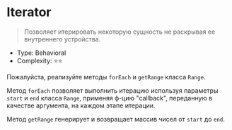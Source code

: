 # Iterator

> Позволяет итерировать некоторую сущность не раскрывая ее внутреннего
> устройства.

- Type: Behavioral
- Complexity: ⭐⭐

Пожалуйста, реализуйте методы `forEach` и `getRange` класса `Range`.

Метод `forEach` позволяет выполнить итерацию используя параметры `start`
и `end` класса `Range`, применяя ф-цию "callback", переданную в качестве аргумента, 
на каждом этапе итерации.

Метод `getRange` генерирует и возвращает массив чисел от `start` до `end`.
